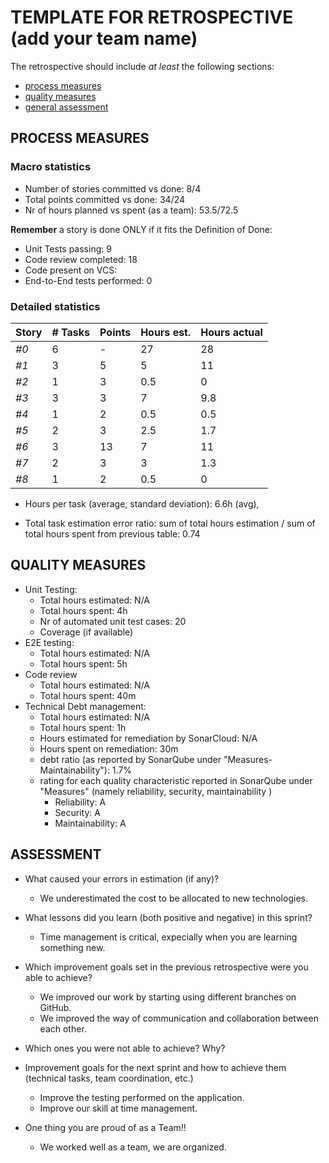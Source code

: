 TEMPLATE FOR RETROSPECTIVE (add your team name)
=====================================

The retrospective should include _at least_ the following
sections:

- [process measures](#process-measures)
- [quality measures](#quality-measures)
- [general assessment](#assessment)

## PROCESS MEASURES 

### Macro statistics

- Number of stories committed vs done: 8/4
- Total points committed vs done: 34/24
- Nr of hours planned vs spent (as a team): 53.5/72.5

**Remember**  a story is done ONLY if it fits the Definition of Done:
 
- Unit Tests passing: 9
- Code review completed: 18
- Code present on VCS: 
- End-to-End tests performed: 0

### Detailed statistics

| Story | # Tasks | Points | Hours est. | Hours actual |
| ----- | ------- | ------ | ---------- | ------------ |
| _#0_  | 6       | -      | 27         | 28           |
| _#1_  | 3       | 5      | 5          | 11           |
| _#2_  | 1       | 3      | 0.5        | 0            |
| _#3_  | 3       | 3      | 7          | 9.8          |
| _#4_  | 1       | 2      | 0.5        | 0.5          |
| _#5_  | 2       | 3      | 2.5        | 1.7          |
| _#6_  | 3       | 13     | 7          | 11           |
| _#7_  | 2       | 3      | 3          | 1.3          |
| _#8_  | 1       | 2      | 0.5        | 0            |

- Hours per task (average, standard deviation): 6.6h (avg), 

- Total task estimation error ratio: sum of total hours estimation / sum of total hours spent from previous table: 0.74

  
## QUALITY MEASURES 

- Unit Testing:
  - Total hours estimated: N/A 
  - Total hours spent: 4h
  - Nr of automated unit test cases: 20
  - Coverage (if available)
- E2E testing:
  - Total hours estimated: N/A
  - Total hours spent: 5h
- Code review 
  - Total hours estimated: N/A
  - Total hours spent: 40m
- Technical Debt management:
  - Total hours estimated: N/A
  - Total hours spent: 1h
  - Hours estimated for remediation by SonarCloud: N/A
  - Hours spent on remediation: 30m
  - debt ratio (as reported by SonarQube under "Measures-Maintainability"): 1.7%
  - rating for each quality characteristic reported in SonarQube under "Measures" (namely reliability, security, maintainability )
    - Reliability: A
    - Security: A
    - Maintainability: A
  


## ASSESSMENT

- What caused your errors in estimation (if any)?
  - We underestimated the cost to be allocated to new technologies.

- What lessons did you learn (both positive and negative) in this sprint?
  - Time management is critical, expecially when you  are learning something new.

- Which improvement goals set in the previous retrospective were you able to achieve?
  - We improved our work by starting using different branches on GitHub.
  - We improved the way of communication and collaboration between each other.
  
- Which ones you were not able to achieve? Why?

- Improvement goals for the next sprint and how to achieve them (technical tasks, team coordination, etc.)
  - Improve the testing performed on the application.
  - Improve our skill at time management.

- One thing you are proud of as a Team!!
  - We worked well as a team, we are organized.